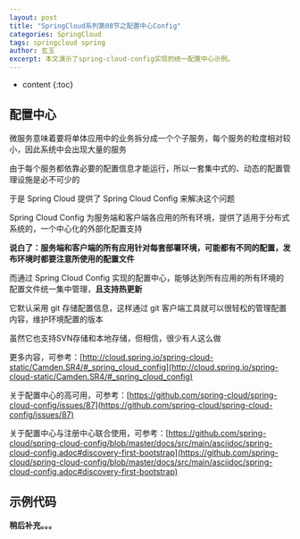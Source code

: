 ```yaml
---
layout: post
title: "SpringCloud系列第08节之配置中心Config"
categories: SpringCloud
tags: springcloud spring
author: 玄玉
excerpt: 本文演示了spring-cloud-config实现的统一配置中心示例。
---
```


* content
{:toc}


## 配置中心

微服务意味着要将单体应用中的业务拆分成一个个子服务，每个服务的粒度相对较小，因此系统中会出现大量的服务

由于每个服务都依靠必要的配置信息才能运行，所以一套集中式的、动态的配置管理设施是必不可少的

于是 Spring Cloud 提供了 Spring Cloud Config 来解决这个问题

Spring Cloud Config 为服务端和客户端各应用的所有环境，提供了适用于分布式系统的，一个中心化的外部化配置支持

**说白了：服务端和客户端的所有应用针对每套部署环境，可能都有不同的配置，发布环境时都要注意所使用的配置文件**

而通过 Spring Cloud Config 实现的配置中心，能够达到所有应用的所有环境的配置文件统一集中管理，**且支持热更新**

它默认采用 git 存储配置信息，这样通过 git 客户端工具就可以很轻松的管理配置内容，维护环境配置的版本

虽然它也支持SVN存储和本地存储，但相信，很少有人这么做

更多内容，可参考：[http://cloud.spring.io/spring-cloud-static/Camden.SR4/#_spring_cloud_config](http://cloud.spring.io/spring-cloud-static/Camden.SR4/#_spring_cloud_config)

关于配置中心的高可用，可参考：[https://github.com/spring-cloud/spring-cloud-config/issues/87](https://github.com/spring-cloud/spring-cloud-config/issues/87)

关于配置中心与注册中心联合使用，可参考：[https://github.com/spring-cloud/spring-cloud-config/blob/master/docs/src/main/asciidoc/spring-cloud-config.adoc#discovery-first-bootstrap](https://github.com/spring-cloud/spring-cloud-config/blob/master/docs/src/main/asciidoc/spring-cloud-config.adoc#discovery-first-bootstrap)

## 示例代码

**稍后补充。。。**